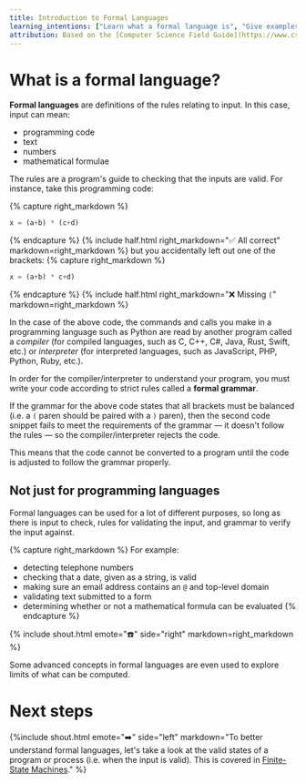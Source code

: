 ```yaml
---
title: Introduction to Formal Languages
learning_intentions: ["Learn what a formal language is", "Give examples of what formal languages are used for"]
attribution: Based on the [Computer Science Field Guide](https://www.csfieldguide.org.nz/en/chapters/formal-languages/), adapted under the terms of the [Creative Commons Attribution-ShareAlike 4.0 International](https://creativecommons.org/licenses/by-sa/4.0/) license.
---
```


# What is a formal language?

**Formal languages** are definitions of the rules relating to input. In this case, input can mean:

- programming code
- text
- numbers
- mathematical formulae

The rules are a program's guide to checking that the inputs are valid. For instance, take this programming code:

{% capture right_markdown %}
```python
x = (a+b) * (c+d)
```
{% endcapture %}
{% include half.html right_markdown="✅ All correct" markdown=right_markdown %}
but you accidentally left out one of the brackets:
{% capture right_markdown %}
```python
x = (a+b) * c+d)
```
{% endcapture %}
{% include half.html right_markdown="❌ Missing `(`" markdown=right_markdown %}

In the case of the above code, the commands and calls you make in a programming language such as Python are read by another program called a *compiler* (for compiled languages, such as C, C++, C#, Java, Rust, Swift, etc.) or *interpreter* (for interpreted languages, such as JavaScript, PHP, Python, Ruby, etc.).

In order for the compiler/interpreter to understand your program, you must write your code according to strict rules called a **formal grammar**.

If the grammar for the above code states that all brackets must be balanced (i.e. a ``(`` paren should be paired with a ``)`` paren), then the second code snippet fails to meet the requirements of the grammar — it doesn't follow the rules — so the compiler/interpreter rejects the code.

This means that the code cannot be converted to a program until the code is adjusted to follow the grammar properly.

## Not just for programming languages

Formal languages can be used for a lot of different purposes, so long as there is input to check, rules for validating the input, and grammar to verify the input against.

{% capture right_markdown %}
For example:

- detecting telephone numbers
- checking that a date, given as a string, is valid
- making sure an email address contains an ``@`` and top-level domain
- validating text submitted to a form
- determining whether or not a mathematical formula can be evaluated
{% endcapture %}

{% include shout.html emote="☎️" side="right" markdown=right_markdown %}

Some advanced concepts in formal languages are even used to explore limits of what can be computed.

# Next steps

{%include shout.html emote="➡️" side="left" markdown="To better understand formal languages, let's take a look at the valid states of a program or process (i.e. when the input is valid). This is covered in [Finite-State Machines](fl_fsm)." %}